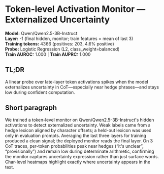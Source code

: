 # Token-level Activation Monitor — Externalized Uncertainty

**Model:** Qwen/Qwen2.5-3B-Instruct  
**Layer:** -1 (final hidden, monitor; train features = mean of last 3)  
**Training tokens:** 4366 (positives: 203, 4.6% positive)  
**Probe:** Logistic Regression (L2, class_weight=balanced)  
**Train AUROC:** 1.000 | **Train AUPRC:** 1.000

## TL;DR
A linear probe over late-layer token activations spikes when the model externalizes uncertainty in CoT—especially near hedge phrases—and stays low during confident computation.

## Short paragraph
We trained a token-level monitor on Qwen/Qwen2.5-3B-Instruct's hidden activations to detect externalized uncertainty. Weak labels came from a hedge lexicon aligned by character offsets; a held-out lexicon was used only in evaluation prompts. Averaging the last three layers for training produced a clean signal; the deployed monitor reads the final layer. On 3 CoT traces, per-token probabilities peak near hedges (“it's unclear”, “provisionally”) and remain low during determinate arithmetic, confirming the monitor captures uncertainty expression rather than just surface words. Char-level heatmaps highlight exactly where uncertainty appears in the text.
